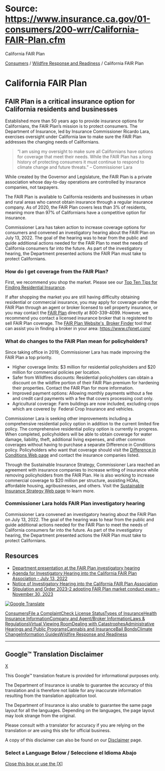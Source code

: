 # Source: https://www.insurance.ca.gov/01-consumers/200-wrr/California-FAIR-Plan.cfm

California FAIR Plan

 
 

[Consumers](/01-consumers/)
/
[Wildfire Response and Readiness](/01-consumers/200-wrr/)
/ California FAIR Plan

# California FAIR Plan

## FAIR Plan is a critical insurance option for California residents and businesses

Established more than 50 years ago to provide insurance options for Californians, the FAIR Plan’s mission is to protect consumers. The Department of Insurance, led by Insurance Commissioner Ricardo Lara, exercises oversight under California law to make sure the FAIR Plan addresses the changing needs of Californians.

> “I am using my oversight to make sure all Californians have options for coverage that meet their needs. While the FAIR Plan has a long history of protecting consumers it must continue to respond to climate change and future threats.” – Commissioner Lara

While created by the Governor and Legislature, the FAIR Plan is a private association whose day-to-day operations are controlled by insurance companies, not taxpayers.

The FAIR Plan is available to California residents and businesses in urban and rural areas who cannot obtain insurance through a regular insurance company. As of 2020, the FAIR Plan covers less than 3% of residents, meaning more than 97% of Californians have a competitive option for insurance.

Commissioner Lara has taken action to increase coverage options for consumers and convened an investigatory hearing about the FAIR Plan on July 13, 2022. The goal of the hearing was to hear from the public and guide additional actions needed for the FAIR Plan to meet the needs of California consumers far into the future. As part of the investigatory hearing, the Department presented actions the FAIR Plan must take to protect Californians.

### How do I get coverage from the FAIR Plan?

First, we recommend you shop the market. Please see our [Top Ten Tips for Finding Residential Insurance](/01-consumers/105-type/5-residential/Top10Tips_FindingResidentialIns.cfm).

If after shopping the market you are still having difficulty obtaining residential or commercial insurance, you may apply for coverage under the FAIR Plan through an agent or broker licensed to sell property insurance, or you may contact the [FAIR Plan](https://www.cfpnet.com/) directly at 800-339-4099. However, we recommend you contact a licensed insurance broker that is registered to sell FAIR Plan coverage. The [FAIR Plan Website's  Broker Finder](https://www.cfpnet.com/find-a-broker/) tool that can assist you in finding a broker in your area: <https://www.cfpnet.com/>

### What do changes to the FAIR Plan mean for policyholders?

Since taking office in 2019, Commissioner Lara has made improving the FAIR Plan a top priority.

* Higher coverage limits: $3 million for residential policyholders and $20 million for commercial policies per location.
* Safer from Wildfires discounts: Residential policyholders can obtain a discount on the wildfire portion of their FAIR Plan premium for hardening their properties. Contact the FAIR Plan for more information.
* Improved payment options: Allowing monthly payments without a fee and credit card payments with a fee that covers processing cost only.
* Agricultural coverage: Farm buildings are now included, excluding crops which are covered by  Federal Crop Insurance and vehicles.

Commissioner Lara is seeking other improvements including a comprehensive residential policy option in addition to the current limited fire policy. The comprehensive residential policy option is currently in progress. When completed, policyholders will be able to obtain coverage for water damage, liability, theft, additional living expenses, and other common coverages without having to purchase a separate Difference in Conditions policy. Policyholders who want that coverage should visit the [Difference in Conditions Web page](/01-consumers/105-type/5-residential/carriersDICpolicies.cfm) and contact the insurance companies listed.

Through the Sustainable Insurance Strategy, Commissioner Lara reached an agreement with insurance companies to increase writing of insurance while removing policyholders from the FAIR Plan. He is also working to increase commercial coverage to $20 million per structure, assisting HOAs, affordable housing, agribusinesses, and others. Visit the [Sustainable Insurance Strategy Web page](/01-consumers/180-climate-change/Sustainable-Insurance-Strategy-Updates.cfm) to learn more.

### Commissioner Lara holds FAIR Plan investigatory hearing

Commissioner Lara convened an investigatory hearing about the FAIR Plan on July 13, 2022. The goal of the hearing was to hear from the public and guide additional actions needed for the FAIR Plan to meet the needs of California consumers far into the future. As part of the investigatory hearing, the Department presented actions the FAIR Plan must take to protect Californians.

## Resources

* [Department presentation at the FAIR Plan investigatory hearing](/01-consumers/200-wrr/upload/FAIR-Plan-Investigatory-Hearing-Presentation-Final-Public.pdf)
* [Agenda for Investigatory Hearing into the California FAIR Plan Association - July 13, 2022](/01-consumers/200-wrr/upload/CDI-Investigatory-Hearing-on-FAIR-Plan-Association-Agenda.pdf)
* [Notice of Investigatory Hearing into the California FAIR Plan Association](/0250-insurers/0300-insurers/0200-bulletins/bulletin-notices-commiss-opinion/upload/NOTICE-OF-INVESTIGATORY-HEARING-INTO-THE-CALIFORNIA-FAIR-PLAN-ASSOCIATION.pdf)
* [Stipulation and Order 2023-2 adopting FAIR Plan market conduct exam – November 30, 2023](/0250-insurers/0500-legal-info/0700-commissioners-orders/upload/FAIR-Plan-Stipulated-Order-2023-2-and-Revised-Plan-of-Operation-CRL-03-29-2023.pdf)

[![Google Translate](/images/santabarbara/googletranslate.png "Google Translate")](#TB_inline?height=500&width=300&inlineId=hiddenContent&modal=true "View page in different languages such as Spanish")

[Consumers](/01-consumers)[File a Complaint](/01-consumers/101-help "File a Complaint")[Check License Status](/01-consumers/103-check-license-status "Check License Status")[Types of Insurance](/01-consumers/105-type "Types of Insurance")[Health Insurance Information](/01-consumers/110-health "Health Insurance Information")[Company and Agent/Broker Information](/01-consumers/120-company "Company and Agent/Broker Information")[Laws & Regulations](/01-consumers/130-laws-regs-hearings "Laws & Regulations")[Virtual Viewing Room](/01-consumers/135-viewing-room "Virtual Viewing Room")[Dealing with Catastrophes](/01-consumers/140-catastrophes "Dealing with Catastrophes")[Administrative Hearings and Public Programs](/01-consumers/150-other-prog "Administrative Hearings and Public Programs")[Cannabis and Insurance](/01-consumers/160-cannabis "Cannabis and Insurance")[Bail Bonds](/01-consumers/170-bail-bonds "Bail Bonds")[Climate Change](/01-consumers/180-climate-change "Climate Change")[Information Guides](/01-consumers/190-Information-Guides "Information Guides")[Wildfire Response and Readiness](/01-consumers/200-wrr "Wildfire Response and Readiness")

---

## Google™ Translation Disclaimer

[X](#)

This Google™ translation feature is provided for informational purposes only.

The Department of Insurance is unable to guarantee the accuracy of this translation and is therefore not liable for any inaccurate information resulting from the translation application tool.

The Department of Insurance is also unable to guarantee the same page layout for all the languages. Depending on the languages, the page layout may look strange from the original.

Please consult with a translator for accuracy if you are relying on the translation or are using this site for official business.

A copy of this disclaimer can also be found on our [Disclaimer](/GTranslateDisclaimer.cfm "Disclaimer") page.

### Select a Language Below / Seleccione el Idioma Abajo

[Close this box or use the [X]](#)